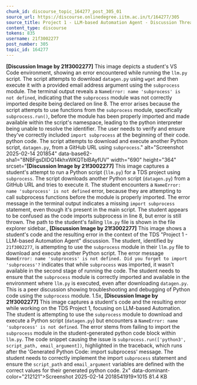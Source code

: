 ```yaml
---
chunk_id: discourse_topic_164277_post_305_01
source_url: https://discourse.onlinedegree.iitm.ac.in/t/164277/305
source_title: Project 1 - LLM-based Automation Agent - Discussion Thread [TDS Jan 2025]
content_type: discourse
tokens: 835
username: 21f3002277
post_number: 305
topic_id: 164277
---
```


**[Discussion Image by 21f3002277]** This image depicts a student's VS Code environment, showing an error encountered while running the `llm.py` script. The script attempts to download `datagen.py` using `wget` and then execute it with a provided email address argument using the `subprocess` module. The terminal output reveals a `NameError: name 'subprocess' is not defined`, indicating that the `subprocess` module was not correctly imported despite being declared on line 8. The error arises because the script attempts to use functions from the `subprocess` module, specifically `subprocess.run()`, before the module has been properly imported and made available within the script's namespace, leading to the python interpreter being unable to resolve the identifier. The user needs to verify and ensure they've correctly included `import subprocess` at the beginning of their code. python code. The script attempts to download and execute another Python script, `datagen.py`, from a GitHub URL using `subprocess`." alt="Screenshot 2025-02-14 201854" data-base62-sha1="8NBFgsDIDQ14khxWKQTblBAyfUV" width="690" height="364" srcset="**[Discussion Image by 21f3002277]** This image captures a student's attempt to run a Python script (`llm.py`) for a TDS project using `subprocess`. The script downloads another Python script (`datagen.py`) from a GitHub URL and tries to execute it. The student encounters a `NameError: name 'subprocess' is not defined` error, because they are attempting to call subprocess functions before the module is properly imported. The error message in the terminal output indicates a missing `import subprocess` statement, even though it's present in the main script. The student appears to be confused as the code imports subprocess in line 8, but error is still thrown. The path to the student's failing `llm.py` file is shown in the file explorer sidebar., **[Discussion Image by 21f3002277]** This image shows a student's code and the resulting error in the context of the TDS "Project 1 - LLM-based Automation Agent" discussion. The student, identified by `21f3002277`, is attempting to use the `subprocess` module in their `llm.py` file to download and execute another Python script. The error message `NameError: name 'subprocess' is not defined. Did you forget to import 'subprocess'?` indicates that while `subprocess` was imported, it wasn't available in the second stage of running the code. The student needs to ensure that the `subprocess` module is correctly imported and available in the environment where `llm.py` is executed, even after downloading `datagen.py`. This is a peer discussion showing troubleshooting and debugging of Python code using the `subprocess` module. 1.5x, **[Discussion Image by 21f3002277]** This image captures a student's code and the resulting error while working on the TDS Project 1, focusing on LLM-based Automation. The student is attempting to use the `subprocess` module to download and execute a Python script (`datagen.py`) but encounters a `NameError: name 'subprocess' is not defined`. The error stems from failing to import the `subprocess` module in the student-generated python code block within `llm.py`. The code snippet causing the issue is `subprocess.run(['python3', script_path, email_argument])`, highlighted in the traceback, which runs after the 'Generated Python Code: import subprocess' message. The student needs to correctly implement the import `subprocess` statement and ensure the `script_path` and `email_argument` variables are defined with the correct values for their generated python code. 2x" data-dominant-color="212121">Screenshot 2025-02-14 2018541919×1015 81.4 KB
